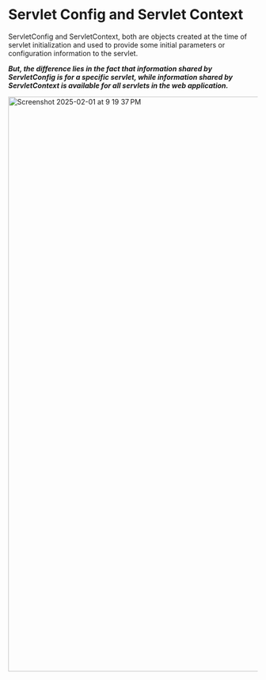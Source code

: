 # Servlet Config and Servlet Context

ServletConfig and ServletContext, both are objects created at the time of servlet initialization and used to provide some initial parameters or configuration information to the servlet.

***But, the difference lies in the fact that information shared by ServletConfig is for a specific servlet, while information shared by ServletContext is available for all servlets in the web application.***



<img width="1162" alt="Screenshot 2025-02-01 at 9 19 37 PM" src="https://github.com/user-attachments/assets/242770ae-1d7b-481b-8299-d8a5c08c0da7" />
